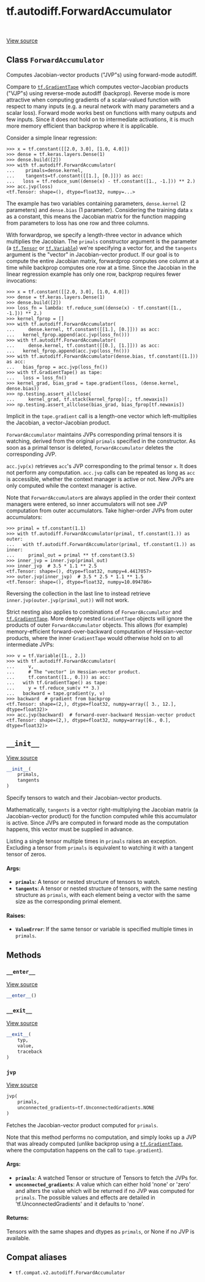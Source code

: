 <div itemscope itemtype="http://developers.google.com/ReferenceObject">
<meta itemprop="name" content="tf.autodiff.ForwardAccumulator" />
<meta itemprop="path" content="Stable" />
<meta itemprop="property" content="__enter__"/>
<meta itemprop="property" content="__exit__"/>
<meta itemprop="property" content="__init__"/>
<meta itemprop="property" content="jvp"/>
</div>

# tf.autodiff.ForwardAccumulator

<!-- Insert buttons and diff -->

<table class="tfo-notebook-buttons tfo-api" align="left">
</table>

<a target="_blank" href="/code/stable/tensorflow/python/eager/forwardprop.py">View source</a>



## Class `ForwardAccumulator`

Computes Jacobian-vector products ("JVP"s) using forward-mode autodiff.



<!-- Placeholder for "Used in" -->

Compare to <a href="../../tf/GradientTape.md"><code>tf.GradientTape</code></a> which computes vector-Jacobian products ("VJP"s)
using reverse-mode autodiff (backprop). Reverse mode is more attractive when
computing gradients of a scalar-valued function with respect to many inputs
(e.g. a neural network with many parameters and a scalar loss). Forward mode
works best on functions with many outputs and few inputs. Since it does not
hold on to intermediate activations, it is much more memory efficient than
backprop where it is applicable.

Consider a simple linear regression:

```
>>> x = tf.constant([[2.0, 3.0], [1.0, 4.0]])
>>> dense = tf.keras.layers.Dense(1)
>>> dense.build([2])
>>> with tf.autodiff.ForwardAccumulator(
...    primals=dense.kernel,
...    tangents=tf.constant([[1.], [0.]])) as acc:
...   loss = tf.reduce_sum((dense(x) - tf.constant([1., -1.])) ** 2.)
>>> acc.jvp(loss)
<tf.Tensor: shape=(), dtype=float32, numpy=...>
```

The example has two variables containing parameters, `dense.kernel` (2
parameters) and `dense.bias` (1 parameter). Considering the training data `x`
as a constant, this means the Jacobian matrix for the function mapping from
parameters to loss has one row and three columns.

With forwardprop, we specify a length-three vector in advance which multiplies
the Jacobian. The `primals` constructor argument is the parameter (a
<a href="../../tf/Tensor.md"><code>tf.Tensor</code></a> or <a href="../../tf/Variable.md"><code>tf.Variable</code></a>) we're specifying a vector for, and the
`tangents` argument is the "vector" in Jacobian-vector product. If our goal is
to compute the entire Jacobian matrix, forwardprop computes one column at a
time while backprop computes one row at a time. Since the Jacobian in the
linear regression example has only one row, backprop requires fewer
invocations:

```
>>> x = tf.constant([[2.0, 3.0], [1.0, 4.0]])
>>> dense = tf.keras.layers.Dense(1)
>>> dense.build([2])
>>> loss_fn = lambda: tf.reduce_sum((dense(x) - tf.constant([1., -1.])) ** 2.)
>>> kernel_fprop = []
>>> with tf.autodiff.ForwardAccumulator(
...     dense.kernel, tf.constant([[1.], [0.]])) as acc:
...   kernel_fprop.append(acc.jvp(loss_fn()))
>>> with tf.autodiff.ForwardAccumulator(
...     dense.kernel, tf.constant([[0.], [1.]])) as acc:
...   kernel_fprop.append(acc.jvp(loss_fn()))
>>> with tf.autodiff.ForwardAccumulator(dense.bias, tf.constant([1.])) as acc:
...   bias_fprop = acc.jvp(loss_fn())
>>> with tf.GradientTape() as tape:
...   loss = loss_fn()
>>> kernel_grad, bias_grad = tape.gradient(loss, (dense.kernel, dense.bias))
>>> np.testing.assert_allclose(
...     kernel_grad, tf.stack(kernel_fprop)[:, tf.newaxis])
>>> np.testing.assert_allclose(bias_grad, bias_fprop[tf.newaxis])
```

Implicit in the `tape.gradient` call is a length-one vector which
left-multiplies the Jacobian, a vector-Jacobian product.

`ForwardAccumulator` maintains JVPs corresponding primal tensors it is
watching, derived from the original `primals` specified in the constructor. As
soon as a primal tensor is deleted, `ForwardAccumulator` deletes the
corresponding JVP.

`acc.jvp(x)` retrieves `acc`'s JVP corresponding to the primal tensor `x`. It
does not perform any computation. `acc.jvp` calls can be repeated as long as
`acc` is accessible, whether the context manager is active or not. New JVPs
are only computed while the context manager is active.

Note that `ForwardAccumulator`s are always applied in the order their context
managers were entered, so inner accumulators will not see JVP computation from
outer accumulators. Take higher-order JVPs from outer accumulators:

```
>>> primal = tf.constant(1.1)
>>> with tf.autodiff.ForwardAccumulator(primal, tf.constant(1.)) as outer:
...   with tf.autodiff.ForwardAccumulator(primal, tf.constant(1.)) as inner:
...     primal_out = primal ** tf.constant(3.5)
>>> inner_jvp = inner.jvp(primal_out)
>>> inner_jvp  # 3.5 * 1.1 ** 2.5
<tf.Tensor: shape=(), dtype=float32, numpy=4.4417057>
>>> outer.jvp(inner_jvp)  # 3.5 * 2.5 * 1.1 ** 1.5
<tf.Tensor: shape=(), dtype=float32, numpy=10.094786>
```

Reversing the collection in the last line to instead retrieve
`inner.jvp(outer.jvp(primal_out))` will not work.

Strict nesting also applies to combinations of `ForwardAccumulator` and
<a href="../../tf/GradientTape.md"><code>tf.GradientTape</code></a>. More deeply nested `GradientTape` objects will ignore the
products of outer `ForwardAccumulator` objects. This allows (for example)
memory-efficient forward-over-backward computation of Hessian-vector products,
where the inner `GradientTape` would otherwise hold on to all intermediate
JVPs:

```
>>> v = tf.Variable([1., 2.])
>>> with tf.autodiff.ForwardAccumulator(
...     v,
...     # The "vector" in Hessian-vector product.
...     tf.constant([1., 0.])) as acc:
...   with tf.GradientTape() as tape:
...     y = tf.reduce_sum(v ** 3.)
...   backward = tape.gradient(y, v)
>>> backward  # gradient from backprop
<tf.Tensor: shape=(2,), dtype=float32, numpy=array([ 3., 12.], dtype=float32)>
>>> acc.jvp(backward)  # forward-over-backward Hessian-vector product
<tf.Tensor: shape=(2,), dtype=float32, numpy=array([6., 0.], dtype=float32)>
```

<h2 id="__init__"><code>__init__</code></h2>

<a target="_blank" href="/code/stable/tensorflow/python/eager/forwardprop.py">View source</a>

``` python
__init__(
    primals,
    tangents
)
```

Specify tensors to watch and their Jacobian-vector products.

Mathematically, `tangents` is a vector right-multiplying the Jacobian matrix
(a Jacobian-vector product) for the function computed while this accumulator
is active. Since JVPs are computed in forward mode as the computation
happens, this vector must be supplied in advance.

Listing a single tensor multiple times in `primals` raises an
exception. Excluding a tensor from `primals` is equivalent to watching it
with a tangent tensor of zeros.

#### Args:


* <b>`primals`</b>: A tensor or nested structure of tensors to watch.
* <b>`tangents`</b>: A tensor or nested structure of tensors, with the same nesting
  structure as `primals`, with each element being a vector with the same
  size as the corresponding primal element.


#### Raises:


* <b>`ValueError`</b>: If the same tensor or variable is specified multiple times in
  `primals`.



## Methods

<h3 id="__enter__"><code>__enter__</code></h3>

<a target="_blank" href="/code/stable/tensorflow/python/eager/forwardprop.py">View source</a>

``` python
__enter__()
```




<h3 id="__exit__"><code>__exit__</code></h3>

<a target="_blank" href="/code/stable/tensorflow/python/eager/forwardprop.py">View source</a>

``` python
__exit__(
    typ,
    value,
    traceback
)
```




<h3 id="jvp"><code>jvp</code></h3>

<a target="_blank" href="/code/stable/tensorflow/python/eager/forwardprop.py">View source</a>

``` python
jvp(
    primals,
    unconnected_gradients=tf.UnconnectedGradients.NONE
)
```

Fetches the Jacobian-vector product computed for `primals`.

Note that this method performs no computation, and simply looks up a JVP
that was already computed (unlike backprop using a <a href="../../tf/GradientTape.md"><code>tf.GradientTape</code></a>, where
the computation happens on the call to `tape.gradient`).

#### Args:


* <b>`primals`</b>: A watched Tensor or structure of Tensors to fetch the JVPs for.
* <b>`unconnected_gradients`</b>: A value which can either hold 'none' or 'zero' and
  alters the value which will be returned if no JVP was computed for
  `primals`. The possible values and effects are detailed in
  'tf.UnconnectedGradients' and it defaults to 'none'.


#### Returns:

Tensors with the same shapes and dtypes as `primals`, or None if no JVP
is available.






## Compat aliases

* `tf.compat.v2.autodiff.ForwardAccumulator`

